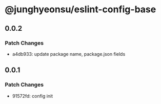 # @junghyeonsu/eslint-config-base

## 0.0.2

### Patch Changes

- a4db933: update package name, package.json fields

## 0.0.1

### Patch Changes

- 91572fd: config init
